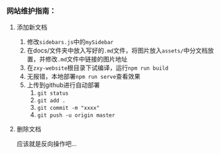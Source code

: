 ### 网站维护指南：

1. 添加新文档
   1. 修改`sidebars.js`中的`mySidebar`
   2. 在docs/文件夹中放入写好的`.md`文件，将图片放入`assets/`中分文档放置，并修改`.md`文件中链接的图片地址
   3. 在`zxy-website`根目录下试编译，运行`npm run build`
   4. 无报错，本地部署`npm run serve`查看效果
   5. 上传到github进行自动部署
      1. `git status`
      2. `git add .`
      3. `git commit -m "xxxx"`
      4. `git push -u origin master`

2. 删除文档

   应该就是反向操作吧...
